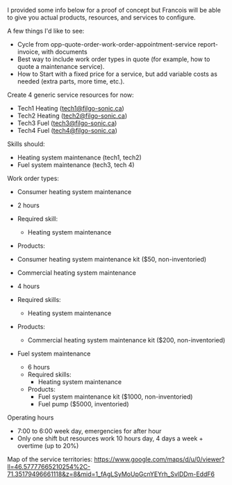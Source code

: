 I provided some info below for a proof of concept but Francois will be able to give you actual products, resources, and services to configure. 

A few things I'd like to see:
- Cycle from opp-quote-order-work-order-appointment-service report-invoice, with documents
-	Best way to include work order types in quote (for example, how to quote a maintenance service).
-	How to Start with a fixed price for a service, but add variable costs as needed (extra parts, more time, etc.).

Create 4 generic service resources for now:
-	Tech1 Heating (tech1@filgo-sonic.ca)
-	Tech2 Heating (tech2@filgo-sonic.ca)
-	Tech3 Fuel (tech3@filgo-sonic.ca)
-	Tech4 Fuel (tech4@filgo-sonic.ca)

Skills should:
-	Heating system maintenance (tech1, tech2)
-	Fuel system maintenance (tech3, tech 4)

Work order types:
-	Consumer heating system maintenance
  -	2 hours
  -	Required skill: 
    -	Heating system maintenance
  -	Products:
  -	  Consumer heating system maintenance kit ($50, non-inventoried)

-	Commercial heating system maintenance
  -	4 hours
  - Required skills: 
    - Heating system maintenance
  - Products:
    - Commercial heating system maintenance kit ($200, non-inventoried)

  - Fuel system maintenance
    - 6 hours
    - Required skills: 
      - Heating system maintenance
    - Products: 
      - Fuel system maintenance kit ($1000, non-inventoried)
      - Fuel pump ($5000, inventoried)

Operating hours
- 7:00 to 6:00 week day, emergencies for after hour
- Only one shift but resources work 10 hours day, 4 days a week + overtime (up to 20%)

Map of the service territories:
https://www.google.com/maps/d/u/0/viewer?ll=46.57777665210254%2C-71.35179496661118&z=8&mid=1_fAgLSyMoUpGcnYEYrh_SvlDDm-EddF6
